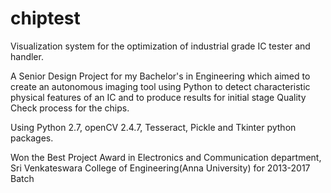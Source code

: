 # chiptest
Visualization system for the optimization of industrial grade IC tester and handler.

A Senior Design Project for my Bachelor's in Engineering which aimed to create an autonomous imaging tool using Python to detect characteristic 
physical features of an IC and to produce results for initial stage Quality Check process for the chips.

Using Python 2.7, openCV 2.4.7, Tesseract, Pickle and Tkinter python packages.

Won the Best Project Award in Electronics and Communication department, Sri Venkateswara College of Engineering(Anna University) for 2013-2017 Batch
